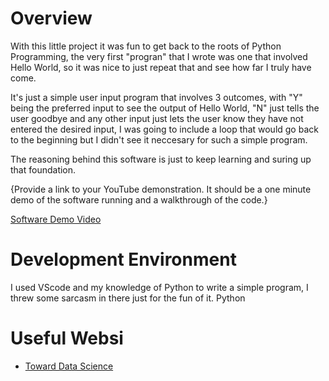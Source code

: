 # Overview

With this little project it was fun to get back to the roots of Python Programming, the very first "progran" that I wrote was one that involved Hello World, so it was nice to just repeat that and see how far I truly have come. 

It's just a simple user input program that involves 3 outcomes, with "Y" being the preferred input to see the output of Hello World, "N" just tells the user goodbye and any other input just lets the user know they have not entered the desired input,
I was going to include a loop that would go back to the beginning but I didn't see it neccesary for such a simple program. 

The reasoning behind this software is just to keep learning and suring up that foundation. 

{Provide a link to your YouTube demonstration.  It should be a one minute demo of the software running and a walkthrough of the code.}

[Software Demo Video](http://youtube.link.goes.here)

# Development Environment

I used VScode and my knowledge of Python to write a simple program, I threw some sarcasm in there just for the fun of it. 
Python

# Useful Websi
* [Toward Data Science](https://towardsdatascience.com/a-complete-guide-to-user-input-in-python-727561fc16e1)
